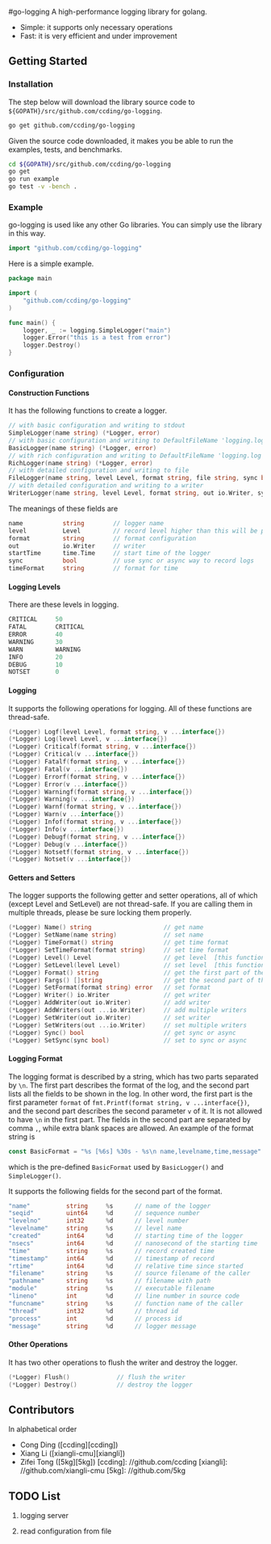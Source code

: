 #go-logging
A high-performance logging library for golang.
* Simple: it supports only necessary operations
* Fast: it is very efficient and under improvement

## Getting Started
### Installation
The step below will download the library source code to
`${GOPATH}/src/github.com/ccding/go-logging`.
```bash
go get github.com/ccding/go-logging
```

Given the source code downloaded, it makes you be able to run the examples,
tests, and benchmarks.
```bash
cd ${GOPATH}/src/github.com/ccding/go-logging
go get
go run example
go test -v -bench .
```

### Example
go-logging is used like any other Go libraries. You can simply use the library
in this way.
```go
import "github.com/ccding/go-logging"
```

Here is a simple example.
```go
package main

import (
	"github.com/ccding/go-logging"
)

func main() {
	logger, _ := logging.SimpleLogger("main")
	logger.Error("this is a test from error")
	logger.Destroy()
}
```

### Configuration
#### Construction Functions
It has the following functions to create a logger.
```go
// with basic configuration and writing to stdout
SimpleLogger(name string) (*Logger, error)
// with basic configuration and writing to DefaultFileName 'logging.log'
BasicLogger(name string) (*Logger, error)
// with rich configuration and writing to DefaultFileName 'logging.log'
RichLogger(name string) (*Logger, error)
// with detailed configuration and writing to file
FileLogger(name string, level Level, format string, file string, sync bool) (*Logger, error)
// with detailed configuration and writing to a writer
WriterLogger(name string, level Level, format string, out io.Writer, sync bool) (*Logger, error)
```
The meanings of these fields are
```go
name           string        // logger name
level          Level         // record level higher than this will be printed
format         string        // format configuration
out            io.Writer     // writer
startTime      time.Time     // start time of the logger
sync           bool          // use sync or async way to record logs
timeFormat     string        // format for time
```

#### Logging Levels
There are these levels in logging.
```go
CRITICAL     50
FATAL        CRITICAL
ERROR        40
WARNING      30
WARN         WARNING
INFO         20
DEBUG        10
NOTSET       0
```

#### Logging
It supports the following operations for logging. All of these functions are
thread-safe.
```go
(*Logger) Logf(level Level, format string, v ...interface{})
(*Logger) Log(level Level, v ...interface{})
(*Logger) Criticalf(format string, v ...interface{})
(*Logger) Critical(v ...interface{})
(*Logger) Fatalf(format string, v ...interface{})
(*Logger) Fatal(v ...interface{})
(*Logger) Errorf(format string, v ...interface{})
(*Logger) Error(v ...interface{})
(*Logger) Warningf(format string, v ...interface{})
(*Logger) Warning(v ...interface{})
(*Logger) Warnf(format string, v ...interface{})
(*Logger) Warn(v ...interface{})
(*Logger) Infof(format string, v ...interface{})
(*Logger) Info(v ...interface{})
(*Logger) Debugf(format string, v ...interface{})
(*Logger) Debug(v ...interface{})
(*Logger) Notsetf(format string, v ...interface{})
(*Logger) Notset(v ...interface{})
```

#### Getters and Setters
The logger supports the following getter and setter operations, all of which
(except Level and SetLevel) are not thread-safe. If you are calling them in
multiple threads, please be sure locking them properly.
```go
(*Logger) Name() string                    // get name
(*Logger) SetName(name string)             // set name
(*Logger) TimeFormat() string              // get time format
(*Logger) SetTimeFormat(format string)     // set time format
(*Logger) Level() Level                    // get level  [this function is thread safe]
(*Logger) SetLevel(level Level)            // set level  [this function is thread safe]
(*Logger) Format() string                  // get the first part of the format
(*Logger) Fargs() []string                 // get the second part of the format
(*Logger) SetFormat(format string) error   // set format
(*Logger) Writer() io.Writer               // get writer
(*Logger) AddWriter(out io.Writer)         // add writer
(*Logger) AddWriters(out ...io.Writer)     // add multiple writers
(*Logger) SetWriter(out io.Writer)         // set writer
(*Logger) SetWriters(out ...io.Writer)     // set multiple writers
(*Logger) Sync() bool                      // get sync or async
(*Logger) SetSync(sync bool)               // set to sync or async
```

#### Logging Format
The logging format is described by a string, which has two parts separated by
`\n`. The first part describes the format of the log, and the second part
lists all the fields to be shown in the log. In other word, the first part is
the first parameter `format` of `fmt.Printf(format string, v ...interface{})`,
and the second part describes the second parameter `v` of it. It is not
allowed to have `\n` in the first part.  The fields in the second part are
separated by comma `,`, while extra blank spaces are allowed.  An example of
the format string is
```go
const BasicFormat = "%s [%6s] %30s - %s\n name,levelname,time,message"
```
which is the pre-defined `BasicFormat` used by `BasicLogger()` and
`SimpleLogger()`.

It supports the following fields for the second part of the format.
```go
"name"          string     %s      // name of the logger
"seqid"         uint64     %d      // sequence number
"levelno"       int32      %d      // level number
"levelname"     string     %s      // level name
"created"       int64      %d      // starting time of the logger
"nsecs"         int64      %d      // nanosecond of the starting time
"time"          string     %s      // record created time
"timestamp"     int64      %d      // timestamp of record
"rtime"         int64      %d      // relative time since started
"filename"      string     %s      // source filename of the caller
"pathname"      string     %s      // filename with path
"module"        string     %s      // executable filename
"lineno"        int        %d      // line number in source code
"funcname"      string     %s      // function name of the caller
"thread"        int32      %d      // thread id
"process"       int        %d      // process id
"message"       string     %d      // logger message
```

#### Other Operations
It has two other operations to flush the writer and destroy the logger.
```go
(*Logger) Flush()             // flush the writer
(*Logger) Destroy()           // destroy the logger
```

## Contributors
In alphabetical order
* Cong Ding ([ccding][ccding])
* Xiang Li ([xiangli-cmu][xiangli])
* Zifei Tong ([5kg][5kg])
[ccding]: //github.com/ccding
[xiangli]: //github.com/xiangli-cmu
[5kg]: //github.com/5kg

## TODO List
1. logging server

2. read configuration from file
